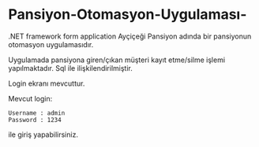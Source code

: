 # Pansiyon-Otomasyon-Uygulaması-
.NET framework form application
Ayçiçeği Pansiyon adında bir pansiyonun otomasyon uygulamasıdır.


Uygulamada pansiyona giren/çıkan müşteri kayıt etme/silme işlemi yapılmaktadır.
Sql ile ilişkilendirilmiştir.


Login ekranı mevcuttur.

Mevcut login:

    Username : admin
    Password : 1234
   
ile giriş yapabilirsiniz.


